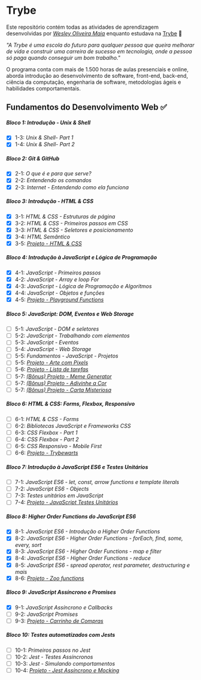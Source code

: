 # Trybe

Este repositório contém todas as atividades de aprendizagem desenvolvidas por _[Wesley Oliveira Maia](https://www.linkedin.com/in/wesley-maia-433b7b60/)_ enquanto estudava na [Trybe](https://www.betrybe.com/) :rocket:

_"A Trybe é uma escola do futuro para qualquer pessoa que queira melhorar de vida e construir uma carreira de sucesso em tecnologia, onde a pessoa só paga quando conseguir um bom trabalho."_

O programa conta com mais de 1.500 horas de aulas presenciais e online, aborda introdução ao desenvolvimento de software, front-end, back-end, ciência da computação, engenharia de software, metodologias ágeis e habilidades comportamentais.

## Fundamentos do Desenvolvimento Web :white_check_mark:

##### Bloco 1: Introdução - Unix & Shell

- [x] 1-3: _Unix & Shell- Part 1_
- [x] 1-4: _Unix & Shell- Part 2_

##### Bloco 2: Git & GitHub

- [x] 2-1: _O que é e para que serve?_
- [x] 2-2: _Entendendo os comandos_
- [x] 2-3: _Internet - Entendendo como ela funciona_

##### Bloco 3: Introdução - HTML & CSS

- [x] 3-1: _HTML & CSS - Estruturas de página_
- [x] 3-2: _HTML & CSS - Primeiros passos em CSS_
- [x] 3-3: _HTML & CSS - Seletores e posicionamento_
- [x] 3-4: _HTML Semântico_
- [x] 3-5: _[Projeto - HTML & CSS](https://github.com/tryber/sd-013-a-project-lessons-learned/pull/122)_

##### Bloco 4: Introdução à JavaScript e Lógica de Programação

- [x] 4-1: _JavaScript - Primeiros passos_
- [x] 4-2: _JavaScript - Array e loop For_
- [x] 4-3: _JavaScript - Lógica de Programação e Algoritmos_
- [x] 4-4: _JavaScript - Objetos e funções_
- [x] 4-5: _[Projeto - Playground Functions](https://github.com/tryber/sd-013-a-project-playground-functions/pull/129)_

##### Bloco 5: JavaScript: DOM, Eventos e Web Storage

- [ ] 5-1: _JavaScript - DOM e seletores_
- [ ] 5-2: _JavaScript - Trabalhando com elementos_
- [ ] 5-3: _JavaScript - Eventos_
- [ ] 5-4: _JavaScript - Web Storage_
- [ ] 5-5: _Fundamentos - JavaScript - Projetos_
- [ ] 5-5: _[Projeto - Arte com Pixels](https://github.com/tryber/sd-013-a-project-pixels-art/pull/89)_
- [ ] 5-6: _[Projeto - Lista de tarefas](https://github.com/tryber/sd-013-a-project-todo-list/pull/64)_
- [ ] 5-7: _[(Bônus) Projeto - Meme Generator]()_
- [ ] 5-7: _[(Bônus) Projeto - Adivinhe a Cor]()_
- [ ] 5-7: _[(Bônus) Projeto - Carta Misteriosa]()_

##### Bloco 6: HTML & CSS: Forms, Flexbox, Responsivo

- [ ] 6-1: _HTML & CSS - Forms_
- [ ] 6-2: _Bibliotecas JavaScript e Frameworks CSS_
- [ ] 6-3: _CSS Flexbox - Part 1_
- [ ] 6-4: _CSS Flexbox - Part 2_
- [ ] 6-5: _CSS Responsivo - Mobile First_
- [ ] 6-6: _[Projeto - Trybewarts]()_

##### Bloco 7: Introdução à JavaScript ES6 e Testes Unitários

- [ ] 7-1: _JavaScript ES6 - let, const, arrow functions e template literals_
- [ ] 7-2: _JavaScript ES6 - Objects_
- [ ] 7-3: _Testes unitários em JavaScript_
- [ ] 7-4: _[Projeto - JavaScript Testes Unitários]()_

##### Bloco 8: Higher Order Functions do JavaScript ES6

- [x] 8-1: _JavaScript ES6 - Introdução a Higher Order Functions_
- [x] 8-2: _JavaScript ES6 - Higher Order Functions - forEach, find, some, every, sort_
- [x] 8-3: _JavaScript ES6 - Higher Order Functions - map e filter_
- [x] 8-4: _JavaScript ES6 - Higher Order Functions - reduce_
- [x] 8-5: _JavaScript ES6 - spread operator, rest parameter, destructuring e mais_
- [x] 8-6: _[Projeto - Zoo functions](https://github.com/tryber/sd-013-a-project-zoo-functions/pull/46)_

##### Bloco 9: JavaScript Assíncrono e Promises

- [x] 9-1: _JavaScript Assíncrono e Callbacks_
- [ ] 9-2: _JavaScript Promises_
- [ ] 9-3: _[Projeto - Carrinho de Compras](https://github.com/tryber/sd-013-a-project-shopping-cart/pull/60)_

##### Bloco 10: Testes automatizados com Jests
- [ ] 10-1: _Primeiros passos no Jest_
- [ ] 10-2: _Jest - Testes Assíncronos_
- [ ] 10-3: _Jest - Simulando comportamentos_
- [ ] 10-4: _[Projeto - Jest Assíncrono e Mocking]()_
